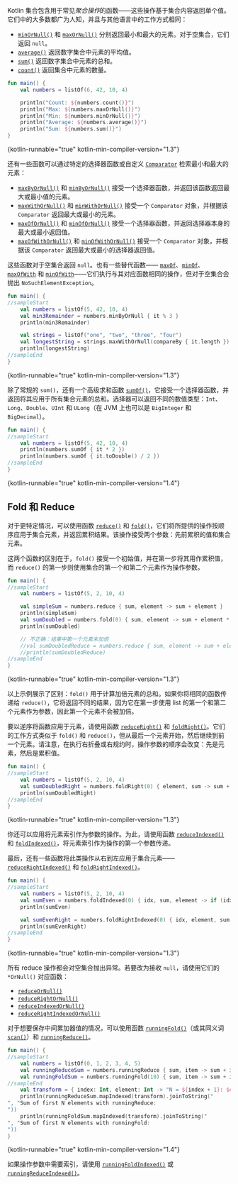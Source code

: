 [//]: # (title: 聚合操作)

Kotlin 集合包含用于常见*聚合操作*的函数——这些操作基于集合内容返回单个值。它们中的大多数都广为人知，并且与其他语言中的工作方式相同：

*   [`minOrNull()`](https://kotlinlang.org/api/latest/jvm/stdlib/kotlin.collections/min-or-null.html) 和 [`maxOrNull()`](https://kotlinlang.org/api/latest/jvm/stdlib/kotlin.collections/max-or-null.html) 分别返回最小和最大的元素。对于空集合，它们返回 `null`。
*   [`average()`](https://kotlinlang.org/api/latest/jvm/stdlib/kotlin.collections/average.html) 返回数字集合中元素的平均值。
*   [`sum()`](https://kotlinlang.org/api/latest/jvm/stdlib/kotlin.collections/sum.html) 返回数字集合中元素的总和。
*   [`count()`](https://kotlinlang.org/api/latest/jvm/stdlib/kotlin.collections/count.html) 返回集合中元素的数量。

```kotlin
fun main() {
    val numbers = listOf(6, 42, 10, 4)

    println("Count: ${numbers.count()}")
    println("Max: ${numbers.maxOrNull()}")
    println("Min: ${numbers.minOrNull()}")
    println("Average: ${numbers.average()}")
    println("Sum: ${numbers.sum()}")
}
```
{kotlin-runnable="true" kotlin-min-compiler-version="1.3"}

还有一些函数可以通过特定的选择器函数或自定义 [`Comparator`](https://kotlinlang.org/api/latest/jvm/stdlib/kotlin/-comparator/index.html) 检索最小和最大的元素：

*   [`maxByOrNull()`](https://kotlinlang.org/api/latest/jvm/stdlib/kotlin.collections/max-by-or-null.html) 和 [`minByOrNull()`](https://kotlinlang.org/api/latest/jvm/stdlib/kotlin.collections/min-by-or-null.html) 接受一个选择器函数，并返回该函数返回最大或最小值的元素。
*   [`maxWithOrNull()`](https://kotlinlang.org/api/latest/jvm/stdlib/kotlin.collections/max-with-or-null.html) 和 [`minWithOrNull()`](https://kotlinlang.org/api/latest/jvm/stdlib/kotlin.collections/min-with-or-null.html) 接受一个 `Comparator` 对象，并根据该 `Comparator` 返回最大或最小的元素。
*   [`maxOfOrNull()`](https://kotlinlang.org/api/latest/jvm/stdlib/kotlin.collections/max-of-or-null.html) 和 [`minOfOrNull()`](https://kotlinlang.org/api/latest/jvm/stdlib/kotlin.collections/min-of-or-null.html) 接受一个选择器函数，并返回选择器本身的最大或最小返回值。
*   [`maxOfWithOrNull()`](https://kotlinlang.org/api/latest/jvm/stdlib/kotlin.collections/max-of-with-or-null.html) 和 [`minOfWithOrNull()`](https://kotlinlang.org/api/latest/jvm/stdlib/kotlin.collections/min-of-with-or-null.html) 接受一个 `Comparator` 对象，并根据该 `Comparator` 返回最大或最小的选择器返回值。

这些函数对于空集合返回 `null`。也有一些替代函数—— [`maxOf`](https://kotlinlang.org/api/latest/jvm/stdlib/kotlin.collections/max-of.html)、[`minOf`](https://kotlinlang.org/api/latest/jvm/stdlib/kotlin.collections/min-of.html)、[`maxOfWith`](https://kotlinlang.org/api/latest/jvm/stdlib/kotlin.collections/max-of-with.html) 和 [`minOfWith`](https://kotlinlang.org/api/latest/jvm/stdlib/kotlin.collections/min-of-with.html)——它们执行与其对应函数相同的操作，但对于空集合会抛出 `NoSuchElementException`。

```kotlin
fun main() {
//sampleStart
    val numbers = listOf(5, 42, 10, 4)
    val min3Remainder = numbers.minByOrNull { it % 3 }
    println(min3Remainder)

    val strings = listOf("one", "two", "three", "four")
    val longestString = strings.maxWithOrNull(compareBy { it.length })
    println(longestString)
//sampleEnd
}
```
{kotlin-runnable="true" kotlin-min-compiler-version="1.3"}

除了常规的 `sum()`，还有一个高级求和函数 [`sumOf()`](https://kotlinlang.org/api/latest/jvm/stdlib/kotlin.collections/sum-of.html)，它接受一个选择器函数，并返回将其应用于所有集合元素的总和。选择器可以返回不同的数值类型：`Int`、`Long`、`Double`、`UInt` 和 `ULong`（在 JVM 上也可以是 `BigInteger` 和 `BigDecimal`）。

```kotlin
fun main() {
//sampleStart
    val numbers = listOf(5, 42, 10, 4)
    println(numbers.sumOf { it * 2 })
    println(numbers.sumOf { it.toDouble() / 2 })
//sampleEnd
}
```
{kotlin-runnable="true" kotlin-min-compiler-version="1.4"}

## Fold 和 Reduce

对于更特定情况，可以使用函数 [`reduce()`](https://kotlinlang.org/api/latest/jvm/stdlib/kotlin.collections/reduce.html) 和 [`fold()`](https://kotlinlang.org/api/latest/jvm/stdlib/kotlin.collections/fold.html)，它们将所提供的操作按顺序应用于集合元素，并返回累积结果。该操作接受两个参数：先前累积的值和集合元素。

这两个函数的区别在于，`fold()` 接受一个初始值，并在第一步将其用作累积值，而 `reduce()` 的第一步则使用集合的第一个和第二个元素作为操作参数。

```kotlin
fun main() {
//sampleStart
    val numbers = listOf(5, 2, 10, 4)

    val simpleSum = numbers.reduce { sum, element -> sum + element }
    println(simpleSum)
    val sumDoubled = numbers.fold(0) { sum, element -> sum + element * 2 }
    println(sumDoubled)

    // 不正确：结果中第一个元素未加倍
    //val sumDoubledReduce = numbers.reduce { sum, element -> sum + element * 2 } 
    //println(sumDoubledReduce)
//sampleEnd
}
```
{kotlin-runnable="true" kotlin-min-compiler-version="1.3"}

以上示例展示了区别：`fold()` 用于计算加倍元素的总和。如果你将相同的函数传递给 `reduce()`，它将返回不同的结果，因为它在第一步使用 list 的第一个和第二个元素作为参数，因此第一个元素不会被加倍。

要以逆序将函数应用于元素，请使用函数 [`reduceRight()`](https://kotlinlang.org/api/latest/jvm/stdlib/kotlin.collections/reduce-right.html) 和 [`foldRight()`](https://kotlinlang.org/api/latest/jvm/stdlib/kotlin.collections/fold-right.html)。它们的工作方式类似于 `fold()` 和 `reduce()`，但从最后一个元素开始，然后继续到前一个元素。请注意，在执行右折叠或右规约时，操作参数的顺序会改变：先是元素，然后是累积值。

```kotlin
fun main() {
//sampleStart
    val numbers = listOf(5, 2, 10, 4)
    val sumDoubledRight = numbers.foldRight(0) { element, sum -> sum + element * 2 }
    println(sumDoubledRight)
//sampleEnd
}
```
{kotlin-runnable="true" kotlin-min-compiler-version="1.3"}

你还可以应用将元素索引作为参数的操作。为此，请使用函数 [`reduceIndexed()`](https://kotlinlang.org/api/latest/jvm/stdlib/kotlin.collections/reduce-indexed.html) 和 [`foldIndexed()`](https://kotlinlang.org/api/latest/jvm/stdlib/kotlin.collections/fold-indexed.html)，将元素索引作为操作的第一个参数传递。

最后，还有一些函数将此类操作从右到左应用于集合元素——[`reduceRightIndexed()`](https://kotlinlang.org/api/latest/jvm/stdlib/kotlin.collections/reduce-right-indexed.html) 和 [`foldRightIndexed()`](https://kotlinlang.org/api/latest/jvm/stdlib/kotlin.collections/fold-right-indexed.html)。

```kotlin
fun main() {
//sampleStart
    val numbers = listOf(5, 2, 10, 4)
    val sumEven = numbers.foldIndexed(0) { idx, sum, element -> if (idx % 2 == 0) sum + element else sum }
    println(sumEven)

    val sumEvenRight = numbers.foldRightIndexed(0) { idx, element, sum -> if (idx % 2 == 0) sum + element else sum }
    println(sumEvenRight)
//sampleEnd
}
```
{kotlin-runnable="true" kotlin-min-compiler-version="1.3"}

所有 reduce 操作都会对空集合抛出异常。若要改为接收 `null`，请使用它们的 `*OrNull()` 对应函数：
*   [`reduceOrNull()`](https://kotlinlang.org/api/latest/jvm/stdlib/kotlin.collections/reduce-or-null.html)
*   [`reduceRightOrNull()`](https://kotlinlang.org/api/latest/jvm/stdlib/kotlin.collections/reduce-right-or-null.html)
*   [`reduceIndexedOrNull()`](https://kotlinlang.org/api/latest/jvm/stdlib/kotlin.collections/reduce-indexed-or-null.html)
*   [`reduceRightIndexedOrNull()`](https://kotlinlang.org/api/latest/jvm/stdlib/kotlin.collections/reduce-right-indexed-or-null.html)

对于想要保存中间累加器值的情况，可以使用函数 [`runningFold()`](https://kotlinlang.org/api/latest/jvm/stdlib/kotlin.collections/running-fold.html)（或其同义词 [`scan()`](https://kotlinlang.org/api/latest/jvm/stdlib/kotlin.collections/scan.html)）和 [`runningReduce()`](https://kotlinlang.org/api/latest/jvm/stdlib/kotlin.collections/running-reduce.html)。

```kotlin
fun main() {
//sampleStart
    val numbers = listOf(0, 1, 2, 3, 4, 5)
    val runningReduceSum = numbers.runningReduce { sum, item -> sum + item }
    val runningFoldSum = numbers.runningFold(10) { sum, item -> sum + item }
//sampleEnd
    val transform = { index: Int, element: Int -> "N = ${index + 1}: $element" }
    println(runningReduceSum.mapIndexed(transform).joinToString("
", "Sum of first N elements with runningReduce:
"))
    println(runningFoldSum.mapIndexed(transform).joinToString("
", "Sum of first N elements with runningFold:
"))
}
```
{kotlin-runnable="true" kotlin-min-compiler-version="1.4"}

如果操作参数中需要索引，请使用 [`runningFoldIndexed()`](https://kotlinlang.org/api/latest/jvm/stdlib/kotlin.collections/running-fold-indexed.html) 或 [`runningReduceIndexed()`](https://kotlinlang.org/api/latest/jvm/stdlib/kotlin.collections/running-reduce-indexed.html)。